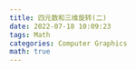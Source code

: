 ```yaml
---
title: 四元数和三维旋转(二)
date: 2022-07-18 10:09:23
tags: Math
categories: Computer Graphics
math: true
---
```


